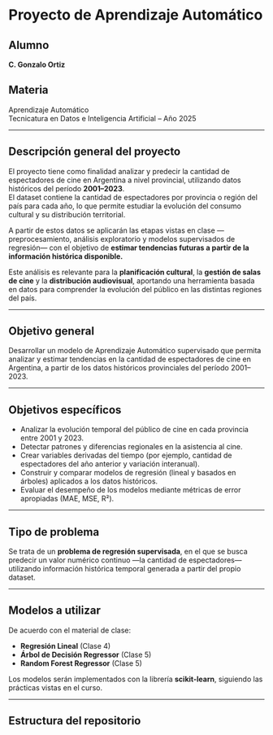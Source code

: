 # Proyecto de Aprendizaje Automático

## Alumno
**C. Gonzalo Ortiz**

## Materia
Aprendizaje Automático  
Tecnicatura en Datos e Inteligencia Artificial – Año 2025

---

## Descripción general del proyecto
El proyecto tiene como finalidad analizar y predecir la cantidad de espectadores de cine en Argentina a nivel provincial, utilizando datos históricos del período **2001–2023**.  
El dataset contiene la cantidad de espectadores por provincia o región del país para cada año, lo que permite estudiar la evolución del consumo cultural y su distribución territorial.

A partir de estos datos se aplicarán las etapas vistas en clase —preprocesamiento, análisis exploratorio y modelos supervisados de regresión— con el objetivo de **estimar tendencias futuras a partir de la información histórica disponible.**

Este análisis es relevante para la **planificación cultural**, la **gestión de salas de cine** y la **distribución audiovisual**, aportando una herramienta basada en datos para comprender la evolución del público en las distintas regiones del país.

---

## Objetivo general
Desarrollar un modelo de Aprendizaje Automático supervisado que permita analizar y estimar tendencias en la cantidad de espectadores de cine en Argentina, a partir de los datos históricos provinciales del período 2001–2023.

---

## Objetivos específicos
- Analizar la evolución temporal del público de cine en cada provincia entre 2001 y 2023.  
- Detectar patrones y diferencias regionales en la asistencia al cine.  
- Crear variables derivadas del tiempo (por ejemplo, cantidad de espectadores del año anterior y variación interanual).  
- Construir y comparar modelos de regresión (lineal y basados en árboles) aplicados a los datos históricos.  
- Evaluar el desempeño de los modelos mediante métricas de error apropiadas (MAE, MSE, R²).

---

## Tipo de problema
Se trata de un **problema de regresión supervisada**, en el que se busca predecir un valor numérico continuo —la cantidad de espectadores— utilizando información histórica temporal generada a partir del propio dataset.

---

## Modelos a utilizar
De acuerdo con el material de clase:
- **Regresión Lineal** (Clase 4)  
- **Árbol de Decisión Regressor** (Clase 5)  
- **Random Forest Regressor** (Clase 5)

Los modelos serán implementados con la librería **scikit-learn**, siguiendo las prácticas vistas en el curso.

---

## Estructura del repositorio
